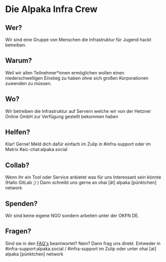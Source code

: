 Die Alpaka Infra Crew
===

## Wer?

Wir sind eine Gruppe von Menschen die Infrastruktur für Jugend hackt betreiben.

## Warum?

Weil wir allen Teilnehmer\*innen ermöglichen wollen einen niederschwelligen Einstieg zu haben ohne sich großen Korporationen zuwenden zu müssen.

## Wo?

Wir betreiben die Infrastruktur auf Servern welche wir von der Hetzner Online GmbH zur Verfügung gestellt bekommen haben

## Helfen?

Klar! Gerne!
Meld dich dafür einfach im Zulip in #infra-support oder im Matrix #aic-chat:alpaka.social

## Collab?

Wenn ihr ein Tool oder Service anbietet was für uns Interessant sein könnte (Hallo GitLab ;) ) Dann schreibt uns gerne an ohai [ät] alpaka [pünktchen] network

## Spenden?

Wir sind keine eigene NGO sondern arbeiten unter der OKFN DE.

<!--Wenn ihr der OKFN**DE** aber mit dem Stichwort "Jugend hackt AIC" Geld spendet ist das eine zweckgebundene Spende mit der wir unsere Arbeit noch weiter ausweiten können. -->

## Fragen?

Sind sie in den [FAQ's](../faq) beantwortet? Nein? Dann frag uns direkt. Entweder in #infra-support:alpaka.social / #infra-support im Zulip oder unter ohai [at] alpaka [pünktchen] network